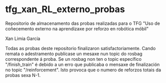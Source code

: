 # tfg_xan_RL_externo_probas
Repositorio de almacenamento das probas realizadas para o TFG "Uso de coñecemento externo na aprendizaxe por reforzo en robótica móbil"

Xan Limia García

Todas as probas deste repositorio finalizaron satisfactoriamente. Cando remata o adestramento publícase un mesaxe nun topic do rosbag correspondente á proba.
Se un rosbag non ten o topic específico "/finish_train" é debido a un erro que publicaba o mensaxe de finalización no topic "/reinforcement". 
Isto provoca que o numero de reforzos totais da probas sexa N-1.
